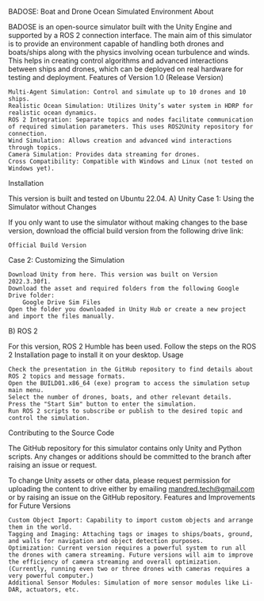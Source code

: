 BADOSE: Boat and Drone Ocean Simulated Environment
About

BADOSE is an open-source simulator built with the Unity Engine and supported by a ROS 2 connection interface. The main aim of this simulator is to provide an environment capable of handling both drones and boats/ships along with the physics involving ocean turbulence and winds. This helps in creating control algorithms and advanced interactions between ships and drones, which can be deployed on real hardware for testing and deployment.
Features of Version 1.0 (Release Version)

    Multi-Agent Simulation: Control and simulate up to 10 drones and 10 ships.
    Realistic Ocean Simulation: Utilizes Unity’s water system in HDRP for realistic ocean dynamics.
    ROS 2 Integration: Separate topics and nodes facilitate communication of required simulation parameters. This uses ROS2Unity repository for connection.
    Wind Simulation: Allows creation and advanced wind interactions through topics.
    Camera Simulation: Provides data streaming for drones.
    Cross Compatibility: Compatible with Windows and Linux (not tested on Windows yet).

Installation

This version is built and tested on Ubuntu 22.04.
A) Unity
Case 1: Using the Simulator without Changes

If you only want to use the simulator without making changes to the base version, download the official build version from the following drive link:

    Official Build Version

Case 2: Customizing the Simulation

    Download Unity from here. This version was built on Version 2022.3.30f1.
    Download the asset and required folders from the following Google Drive folder:
        Google Drive Sim Files
    Open the folder you downloaded in Unity Hub or create a new project and import the files manually.

B) ROS 2

For this version, ROS 2 Humble has been used. Follow the steps on the ROS 2 Installation page to install it on your desktop.
Usage

    Check the presentation in the GitHub repository to find details about ROS 2 topics and message formats.
    Open the BUILD01.x86_64 (exe) program to access the simulation setup main menu.
    Select the number of drones, boats, and other relevant details.
    Press the "Start Sim" button to enter the simulation.
    Run ROS 2 scripts to subscribe or publish to the desired topic and control the simulation.

Contributing to the Source Code

The GitHub repository for this simulator contains only Unity and Python scripts. Any changes or additions should be committed to the branch after raising an issue or request.

To change Unity assets or other data, please request permission for uploading the content to drive either by emailing mandred.tech@gmail.com or by raising an issue on the GitHub repository.
Features and Improvements for Future Versions

    Custom Object Import: Capability to import custom objects and arrange them in the world.
    Tagging and Imaging: Attaching tags or images to ships/boats, ground, and walls for navigation and object detection purposes.
    Optimization: Current version requires a powerful system to run all the drones with camera streaming. Future versions will aim to improve the efficiency of camera streaming and overall optimization. (Currently, running even two or three drones with cameras requires a very powerful computer.)
    Additional Sensor Modules: Simulation of more sensor modules like Li-DAR, actuators, etc.
